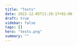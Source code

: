 ```yaml
---
title: "Tests"
date: 2022-12-05T11:29:17+01:00
draft: true
sidebar: false
tags: []
hero: "tests.png"
summary: ""
---
```


